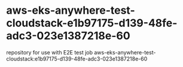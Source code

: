 # aws-eks-anywhere-test-cloudstack-e1b97175-d139-48fe-adc3-023e1387218e-60
repository for use with E2E test job aws-eks-anywhere-test-cloudstack:e1b97175-d139-48fe-adc3-023e1387218e-60
